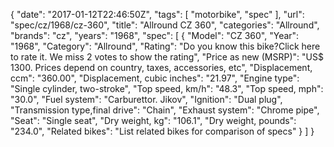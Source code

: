 {
    "date": "2017-01-12T22:46:50Z",
    "tags": [
        "motorbike",
        "spec"
    ],
    "url": "spec\/cz\/1968\/cz-360",
    "title": "Allround CZ 360",
    "categories": "Allround",
    "brands": "cz",
    "years": "1968",
    "spec": [
        {
            "Model": "CZ 360",
            "Year": "1968",
            "Category": "Allround",
            "Rating": "Do you know this bike?Click here to rate it. We miss 2 votes to show the rating",
            "Price as new (MSRP)": "US$ 1300.   Prices depend on country, taxes, accessories, etc",
            "Displacement, ccm": "360.00",
            "Displacement, cubic inches": "21.97",
            "Engine type": "Single cylinder, two-stroke",
            "Top speed, km\/h": "48.3",
            "Top speed, mph": "30.0",
            "Fuel system": "Carburettor. Jikov",
            "Ignition": "Dual plug",
            "Transmission type,final drive": "Chain",
            "Exhaust system": "Chrome pipe",
            "Seat": "Single seat",
            "Dry weight, kg": "106.1",
            "Dry weight, pounds": "234.0",
            "Related bikes": "List related bikes for comparison of specs"
        }
    ]
}